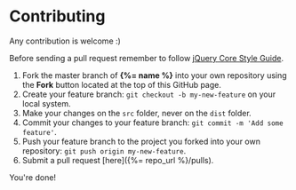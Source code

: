 # Contributing

Any contribution is welcome :)

Before sending a pull request remember to follow [jQuery Core Style Guide](http://contribute.jquery.org/style-guide/js/).

1. Fork the master branch of **{%= name %}** into your own repository using the **Fork** button located at the top of this GitHub page.
2. Create your feature branch: `git checkout -b my-new-feature` on your local system.
3. Make your changes on the `src` folder, never on the `dist` folder.
4. Commit your changes to your feature branch: `git commit -m 'Add some feature'`.
5. Push your feature branch to the project you forked into your own repository: `git push origin my-new-feature`.
6. Submit a pull request [here]({%= repo_url %}/pulls).

You're done!
